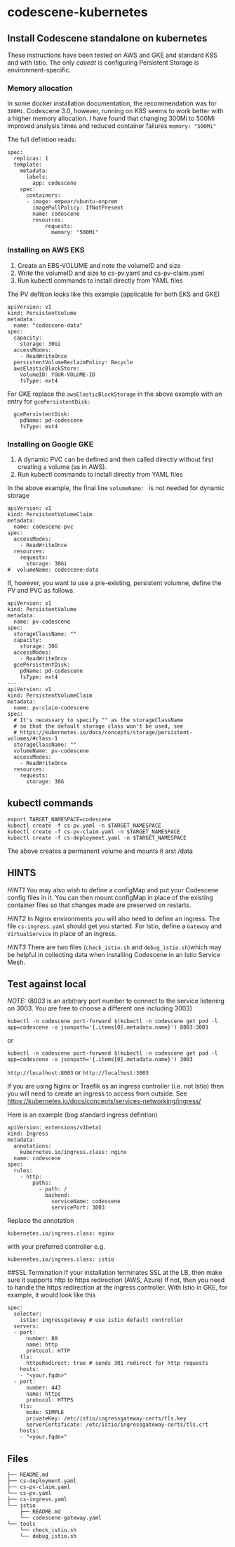 # codescene-kubernetes
## Install Codescene standalone on kubernetes
These instructions have been tested on AWS and GKE and standard K8S and with Istio. The only *caveat* is configuring Persistent Storage is environment-specific.

### Memory allocation
In some docker installation documentation, the recommendation was for `300Mi`. Codescene 3.0, however, running on K8S seems to work better with a higher memory allocation. I have found that
changing 300Mi to 500Mi improved analysis times and reduced container failures 
`memory: "500Mi" `

The full defintion reads:
```
spec:
  replicas: 1
  template:
    metadata:
      labels:
        app: codescene
    spec:
      containers:
      - image: empear/ubuntu-onprem
        imagePullPolicy: IfNotPresent
        name: codescene
        resources:
            requests:
              memory: "500Mi" 
```
### Installing on AWS EKS 
1. Create an EBS-VOLUME and note the volumeID and size
2. Write the volumeID and size to cs-pv.yaml and cs-pv-claim.yaml
3. Run kubectl commands to install directly from YAML files

The PV defition looks like this example (applicable for both EKS and GKE)
```
apiVersion: v1
kind: PersistentVolume
metadata:
  name: "codescene-data"
spec:
  capacity:
    storage: 30Gi
  accessModes:
    - ReadWriteOnce
  persistentVolumeReclaimPolicy: Recycle
  awsElasticBlockStore:
    volumeID: YOUR-VOLUME-ID 
    fsType: ext4
```
For GKE replace the `awsElasticBlockStorage` in the above example with an entry for `gcePersistentDisk:`
```
  gcePersistentDisk:
    pdName: pd-codescene
    fsType: ext4
```
### Installing on Google GKE
1. A dynamic PVC can be defined and then called directly without first creating a volume (as in AWS). 
2. Run kubectl commands to install directly from YAML files

In the above example, the final line `volumeName: ` is not needed for dynamic storage
```
apiVersion: v1
kind: PersistentVolumeClaim
metadata:
  name: codescene-pvc
spec:
  accessModes:
    - ReadWriteOnce
  resources:
    requests:
      storage: 30Gi
#  volumeName: codescene-data
```

If, however, you want to use a pre-existing, persistent volumne, define the PV and PVC as follows.
```
apiVersion: v1
kind: PersistentVolume
metadata:
  name: pv-codescene
spec:
  storageClassName: ""
  capacity:
    storage: 30G
  accessModes:
    - ReadWriteOnce
  gcePersistentDisk:
    pdName: pd-codescene
    fsType: ext4
---
apiVersion: v1
kind: PersistentVolumeClaim
metadata:
  name: pv-claim-codescene
spec:
  # It's necessary to specify "" as the storageClassName
  # so that the default storage class won't be used, see
  # https://kubernetes.io/docs/concepts/storage/persistent-volumes/#class-1
  storageClassName: ""
  volumeName: pv-codescene
  accessModes:
    - ReadWriteOnce
  resources:
    requests:
      storage: 30G
```
## kubectl commands
```
export TARGET_NAMESPACE=codescene
kubectl create -f cs-pv.yaml -n $TARGET_NAMESPACE  
kubectl create -f cs-pv-claim.yaml -n $TARGET_NAMESPACE
kubectl create -f cs-deployment.yaml -n $TARGET_NAMESPACE
```
The above creates a permanent volume and mounts it arst /data

## HINTS
*HINT1* You may also wish to define a configMap and put your Codescene config files in it. You can then mount configMap in place of the existing container files so that changes made are preserved on restarts.

*HINT2* In Nginx environments you will also need to define an ingress. The file `cs-ingress.yaml` should get you started. For Istio, define a `Gateway` and `VirtualService` in place of an ingress.

*HINT3* There are two files (`check_istio.sh` and `debug_istio.sh`)which may be helpful in collecting data when installing Codescene in an Istio Service Mesh.

## Test against local 
*NOTE:* (8003 is an arbitrary port number to connect to the service listening on 3003. You are free to choose a different one including 3003) 
```
kubectl -n codescene port-forward $(kubectl -n codescene get pod -l app=codescene -o jsonpath='{.items[0].metadata.name}') 8003:3003
```
or
```
kubectl -n codescene port-forward $(kubectl -n codescene get pod -l app=codescene -o jsonpath='{.items[0].metadata.name}') 3003
```

`http://localhost:8003` or `http://localhost:3003`

If you are using Nginx or Traefik as an ingress controller (i.e. not Istio) then you will need to create an ingress to access from outside. See https://kubernetes.io/docs/concepts/services-networking/ingress/

Here is an example (bog standard ingress defintion)
```
apiVersion: extensions/v1beta1
kind: Ingress
metadata:
  annotations:
    kubernetes.io/ingress.class: nginx
  name: codescene
spec:
  rules:
    - http:
        paths:
          - path: /
            backend:
              serviceName: codescene
              servicePort: 3003
```
Replace the annotation 

`kubernetes.io/ingress.class: nginx` 

with your preferred controller e.g. 

`kubernetes.io/ingress.class: istio`

##SSL Termination
If your installation terminates SSL at the LB, then make sure it supports http to https redirection (AWS, Azure)
If not, then you need to handle the https redirection at the ingress controller. With Istio in GKE, for example, it would look like this
```
spec:
  selector:
    istio: ingressgateway # use istio default controller
  servers:
  - port:
      number: 80
      name: http
      protocol: HTTP
    tls:
      httpsRedirect: true # sends 301 redirect for http requests
    hosts:
    - "<your.fqdn>"
  - port: 
      number: 443
      name: https
      protocol: HTTPS
    tls:
      mode: SIMPLE
      privateKey: /etc/istio/ingressgateway-certs/tls.key
      serverCertificate: /etc/istio/ingressgateway-certs/tls.crt
    hosts:
    - "<your.fqdn>"
```
## Files
```
├── README.md
├── cs-deployment.yaml
├── cs-pv-claim.yaml
└── cs-pv.yaml
├── cs-ingress.yaml
└── istio
    ├── README.md
    └── codescene-gateway.yaml
└── tools
    └── check_istio.sh
    └── debug_istio.sh
```
